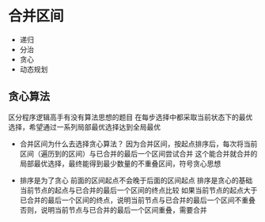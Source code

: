 # 合并区间
- 递归
- 分治
- 贪心
- 动态规划

## 贪心算法
区分程序逻辑高手有没有算法思想的题目
在每步选择中都采取当前状态下的最优选择，希望通过一系列局部最优选择达到全局最优
- 合并区间为什么去选择贪心算法？
  因为合并区间，按起点排序后，每次将当前区间（遍历到的区间）与已合并的最后一个区间尝试合并
  这个能合并就合并的局部最优选择，最终能得到最少数量的不重叠区间，符号贪心思想

- 排序是为了贪心
    前面的区间起点不会晚于后面的区间起点
    排序是贪心的基础
      当前节点的起点与已合并的最后一个区间的终点比较
      如果当前节点的起点大于已合并的最后一个区间的终点，说明当前节点与已合并的最后一个区间不重叠
      否则，说明当前节点与已合并的最后一个区间重叠，需要合并



